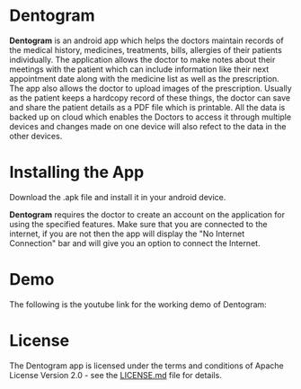 # Dentogram

**Dentogram** is an android app which helps the doctors maintain records of the medical history, medicines, treatments, bills, allergies of their patients individually. The application allows the doctor to make notes about their meetings with the patient which can include information like their next appointment date along with the medicine list as well as the prescription. The app also allows the doctor to upload images of the prescription. Usually as the patient keeps a hardcopy record of these things, the doctor can save and share the patient details as a PDF file which is printable. All the data is backed up on cloud which enables the Doctors to access it through multiple devices and changes made on one device will also refect to the data in the other devices.

# Installing the App

 Download the .apk file and install it in your android device.
 
**Dentogram** requires the doctor to create an account on the application for using the specified features. Make sure that you are connected to the internet, if you are not then the app will display the "No Internet Connection" bar and will give you an option to connect the Internet. 

# Demo

The following is the youtube link for the working demo of Dentogram: 

# License

The Dentogram app is licensed under the terms and conditions of  Apache License Version 2.0 - see the [LICENSE.md](https://github.com/parinishah/Dentogram/blob/master/LICENSE) file for details.
 
